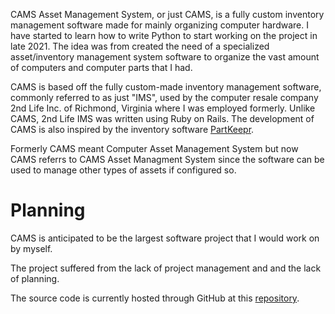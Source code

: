 CAMS Asset Management System, or just CAMS, is a fully custom inventory management software made for mainly organizing computer hardware. I have started to learn how to write Python to start working on the project in late 2021. The idea was from created the need of a specialized asset/inventory management system software to organize the vast amount of computers and computer parts that I had.

CAMS is based off the fully custom-made inventory management software, commonly referred to as just "IMS", used by the computer resale company 2nd Life Inc. of Richmond, Virginia where I was employed formerly. Unlike CAMS, 2nd Life IMS was written using Ruby on Rails. The development of CAMS is also inspired by the inventory software [PartKeepr](https://github.com/partkeepr/PartKeepr).

Formerly CAMS meant Computer Asset Management System but now CAMS referrs to CAMS Asset Managment System since the software can be used to manage other types of assets if configured so.

# Planning
CAMS is anticipated to be the largest software project that I would work on by myself.

The project suffered from the lack of project management and and the lack of planning.


The source code is currently hosted through GitHub at this [repository](https://github.com/ctcl-bregis/cams/).